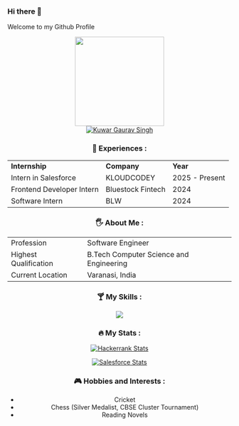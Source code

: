### Hi there 👋
Welcome to my Github Profile

<div align="center">
  <div id="header" align="center">
    <img src="https://media.giphy.com/media/RbDKaczqWovIugyJmW/giphy.gif" width="200"/>
  </div>

  <div id="badges" align="center">
    <a href="https://linkedin.com/in/kuwar-gaurav-singh-b54b54228/">
      <img src="https://img.shields.io/badge/LinkedIn-blue?style=for-the-badge&logo=linkedin&logoColor=white" alt="Kuwar Gaurav Singh"/>
    </a>
  </div>

  ### 🎨 Experiences :
  <table>
    <tr>
      <td><strong>Internship</strong></td>
      <td><strong>Company</strong></td>
      <td><strong>Year</strong></td>
    </tr>
    <tr>
      <td>Intern in Salesforce</td>
      <td>KLOUDCODEY</td>
      <td>2025 - Present</td>
    </tr>
    <tr>
      <td>Frontend Developer Intern</td>
      <td>Bluestock Fintech</td>
      <td>2024</td>
    </tr>
    <tr>
      <td>Software Intern</td>
      <td>BLW</td>
      <td>2024</td>
    </tr>
  </table>

  ### 🖐 About Me :
  <table>
    <tr>
      <td>Profession</td>
      <td>Software Engineer</td>
    </tr>
    <tr>
      <td>Highest Qualification</td>
      <td>B.Tech Computer Science and Engineering</td>
    </tr>
    <tr>
      <td>Current Location</td>
      <td>Varanasi, India</td>
    </tr>
  </table>

  ### 🍸 My Skills :
  <p align="center">
    <img src="https://skillicons.dev/icons?i=python,django,flask,androidstudio,mysql,c,html,css,bootstrap,visualstudio,github,apex,salesforce" />
  </p>

  ### :fire: My Stats :
  
  [![Hackerrank Stats](https://img.shields.io/badge/HackerRank-Profile-green?style=for-the-badge&logo=hackerrank)](https://www.hackerrank.com/profile/singhkuwargaurav)
  
  [![Salesforce Stats](https://img.shields.io/badge/Salesforce-Profile-blue?style=for-the-badge&logo=salesforce)](https://trailblazer.me/id/singhkuwargaurav)

  ### 🎮 Hobbies and Interests :
  - Cricket
  - Chess (Silver Medalist, CBSE Cluster Tournament)
  - Reading Novels
</div>
